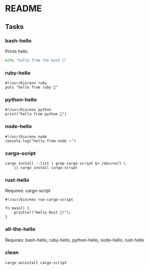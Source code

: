 # README

## Tasks

### bash-hello

Prints hello

```sh
echo "hello from the bash 🔧"
```

### ruby-hello

```
#!/usr/bin/env ruby
puts "hello from ruby 💎"
```

### python-hello

```
#!/usr/bin/env python
print("hello from python 🐍")
```

### node-hello

```
#!/usr/bin/env node
console.log("hello from node ✨")
```

### cargo-script

```
cargo install --list | grep cargo-script &> /dev/null \
    || cargo install cargo-script
```

### rust-hello

Requires: cargo-script
```
#!/usr/bin/env run-cargo-script

fn main() {
    println!("Hello Rust 🦀!");
}
```


### all-the-hello

Requires: bash-hello, ruby-hello, python-hello, node-hello, rust-hello

### clean

```
cargo uninstall cargo-script
```
